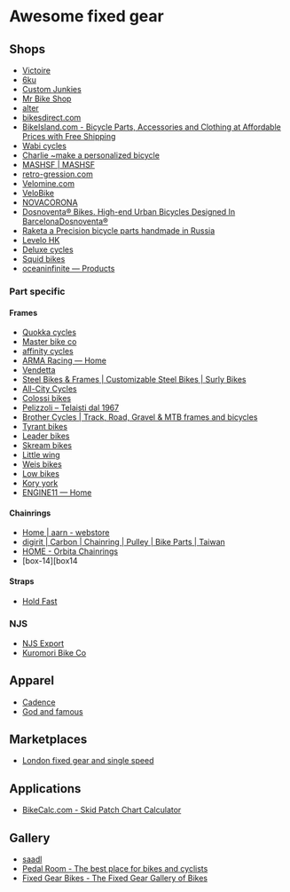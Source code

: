 # Awesome fixed gear

## Shops

[râpbphir]: https://russianraketa.com/
[dc]: https://deluxecycles.nyc/
[lhk]: https://levelohk.com/
[dbhubdib]: https://dosnoventabikes.com/
[squid]: https://www.squidbikes.com/
[n]: https://novacorona.com/
[velobike]: https://www.velobike.co.nz/products/bunch-bars
[vwbsfgtbwcsrvb]: https://www.velomine.com/
[rg]: https://www.retro-gression.com/
[mm]: https://www.mashsf.com/
[apb]: https://www.charlie-jp.com/
[wabi]: https://wabicycles.com/
[bbpaacaapwfs]: https://bikeisland.com/
[bd]: https://www.bikesdirect.com/products/road_bikes.htm?gclid=Cj0KCQjwmdGYBhDRARIsABmSEeNs2VfwpcbEVvKqVcblAQP3jBFYE-Ul6BG4JaCNfBA9IEPsT660JawaAlCqEALw_wcB
[alter]: https://alter.shoplineapp.com/pages/home
[op]: https://www.oceaninfinite.com/products
[mbs]: https://www.mrbikeshop.com/
[cjs]: custom-junkies.com
[6ku]: https://www.6ku.com/
[v]: https://www.victoire-cycles.com/

- [Victoire][v]
- [6ku][6ku]
- [Custom Junkies][cjs]
- [Mr Bike Shop][mbs]
- [alter][alter]
- [bikesdirect.com][bd]
- [BikeIsland.com - Bicycle Parts, Accessories and Clothing at Affordable Prices with Free Shipping][bbpaacaapwfs]
- [Wabi cycles][wabi]
- [Charlie ~make a personalized bicycle ][apb]
- [MASHSF | MASHSF][mm]
- [retro-gression.com][rg]
- [Velomine.com][vwbsfgtbwcsrvb]
- [VeloBike][velobike]
- [NOVACORONA][n]
- [Dosnoventa® Bikes. High-end Urban Bicycles Designed In BarcelonaDosnoventa®][dbhubdib]
- [Raketa a Precision bicycle parts handmade in Russia][râpbphir]
- [Levelo HK][lhk]
- [Deluxe cycles][dc]
- [Squid bikes][squid]
- [oceaninfinite &mdash; Products][op]

### Part specific

#### Frames

[kory]: https://koryyork.com/
[low]: https://www.lowbicycles.com/
[weis]: http://www.weismfg.com/
[lw]: https://22bicycles.com/products/little-wing-made-to-order
[skream]: https://skreambikes.com/
[leader]: https://www.leaderbikesusa.com/
[tyrant]: https://tyrantbikes.com/
[bctrgmfab]: https://www.brothercycles.com/
[ptd1]: https://www.ciclipelizzoli.it/en/
[colossi]: https://www.colossiv5.com/
[ac]: https://allcitycycles.com/
[sbfcsbsb]: https://surlybikes.com/
[v]: https://vendettabikes.com/
[eh]: http://engine11.bigcartel.com/
[arh]: https://armawheels.bigcartel.com/
[affinity]: https://affinitycycles.com/
[master]: https://www.masterbike.co/
[quokka]: https://quokkacycles.com/

- [Quokka cycles][quokka]
- [Master bike co][master]
- [affinity cycles][affinity]
- [ARMA Racing &mdash; Home][arh]
- [Vendetta][v]
- [Steel Bikes & Frames | Customizable Steel Bikes | Surly Bikes][sbfcsbsb]
- [All-City Cycles][ac]
- [Colossi bikes][colossi]
- [Pelizzoli &#8211; Telaisti dal 1967][ptd1]
- [Brother Cycles | Track, Road, Gravel &amp; MTB frames and bicycles][bctrgmfab]
- [Tyrant bikes][tyrant]
- [Leader bikes][leader]
- [Skream bikes][skream]
- [Little wing][lw]
- [Weis bikes][weis]
- [Low bikes][low]
- [Kory york][kory]
- [ENGINE11 &mdash; Home][eh]

#### Chainrings

[hoc]: https://www.orbitachainrings.com/
[dccpbpt]: https://www.digirit.com/
[haw]: https://shop.44rn.com/
[box14]: https://www.box-14.com/

- [Home | aarn - webstore][haw]
- [digirit | Carbon | Chainring | Pulley | Bike Parts | Taiwan][dccpbpt]
- [HOME - Orbita Chainrings][hoc]
- [box-14][box14

#### Straps

[hf]: https://holdfastordie.com/pages/about-us

- [Hold Fast][hf]

### NJS

[kb]: https://kuromoribikeco.com/collections/njs
[ne]: https://www.njs-export.com/

- [NJS Export][ne]
- [Kuromori Bike Co][kb]

## Apparel

[gnf]: https://godandfamo.us/
[cadence]: https://www.cadencecollection.com/

- [Cadence][cadence]
- [God and famous][gnf]

## Marketplaces

[lfgss]: https://www.lfgss.com/

- [London fixed gear and single speed][lfgss]

## Applications

[bspcc]: https://www.bikecalc.com/skid_patch_calculator

- [BikeCalc.com - Skid Patch Chart Calculator][bspcc]

## Gallery

[fgbtfggob]: http://thefixedgeargallery.com/
[prtbpfbac]: https://www.pedalroom.com/
[s]: https://saadl.com/home

- [saadl][s]
- [Pedal Room - The best place for bikes and cyclists][prtbpfbac]
- [Fixed Gear Bikes - The Fixed Gear Gallery of Bikes][fgbtfggob]



